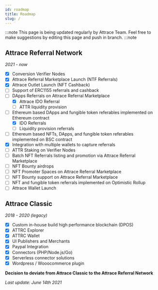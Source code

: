 ```yaml
---
id: roadmap
title: Roadmap
slug: /
---
```


:::note
This page is being updated regularly by Attrace Team. Feel free to make suggestions by editing this page and push in branch.
:::note

## Attrace Referral Network
_2021 - now_  
<div class="roadmap">

- [x] Conversion Verifier Nodes
- [x] Attrace Referral Marketplace Launch (NTF Referrals)
- [x] Attrace Outlet Launch (NFT Cashback)
- [ ] Support of ERC1155 referrals and cashback
- [ ] DApps Referrals on Attrace Referral Marketplace
  - [x] Attrace IDO Referral
  - [ ] ATTR liquidity provision
- [ ] Ethereum based DApps and fungible token referables implemented on Ethereum contract
  - [x] IDO Referrals
  - [ ] Liquidity provision referrals
- [ ] Ethereum based NFTs, DApps, and fungible token referables implemented on BSC contract
- [x] Integration with multiple wallets to capture referrals
- [ ] ATTR Staking on Verifier Nodes
- [ ] Batch NFT Referrals listing and promotion via Attrace Referral Marketplace
- [ ] NFT Bounty airdrops 
- [ ] NFT Promoter Spaces on Attrace Referral Marketplace
- [ ] NFT Bounty support on Attrace Referral Marketplace
- [ ] NFT and fungible token referrals implemented on Optimistic Rollup
- [ ] Attrace Wallet Launch

</div>

## Attrace Classic 
_2018 - 2020 (legacy)_ 
<div class="roadmap-legacy">

- [x] Custom in-house build high performance blockchain (DPOS)
- [x] ATTRC Explorer
- [x] ATTRC Wallet
- [x] UI Publishers and Merchants
- [x] Paypal Integration
- [x] Connectors (PHP/Node.js/Go)
- [x] Serverless connector solutions  
- [x] Wordpress / Wooocommerce plugin

</div>

**Decision to deviate from Attrace Classic to the Attrace Referral Network**

_Last update: June 14th 2021_